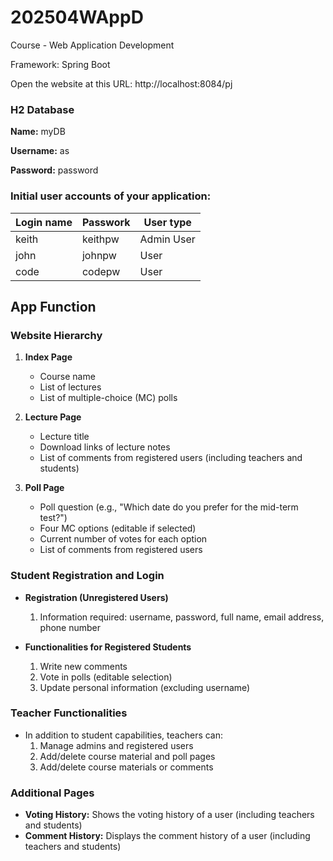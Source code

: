 # 202504WAppD
Course - Web Application Development

Framework:
Spring Boot

Open the website at this URL:
http://localhost:8084/pj

### H2 Database 
**Name:** 
myDB

**Username:** 
as

**Password:** 
password

### Initial user accounts of your application:

| Login name | Passwork | User type |
| ---------- | -------- | --------- |
| keith | keithpw | Admin User |
| john | johnpw | User |
| code | codepw | User |

## App Function

### Website Hierarchy

1. **Index Page**
   - Course name
   - List of lectures
   - List of multiple-choice (MC) polls

2. **Lecture Page**
   - Lecture title
   - Download links of lecture notes
   - List of comments from registered users (including teachers and students)

3. **Poll Page**
   - Poll question (e.g., "Which date do you prefer for the mid-term test?")
   - Four MC options (editable if selected)
   - Current number of votes for each option
   - List of comments from registered users

### Student Registration and Login

- **Registration (Unregistered Users)**
  1. Information required: username, password, full name, email address, phone number

- **Functionalities for Registered Students**
  1. Write new comments
  2. Vote in polls (editable selection)
  3. Update personal information (excluding username)

### Teacher Functionalities

- In addition to student capabilities, teachers can:
  1. Manage admins and registered users
  2. Add/delete course material and poll pages
  3. Add/delete course materials or comments

### Additional Pages

- **Voting History:** Shows the voting history of a user (including teachers and students)
- **Comment History:** Displays the comment history of a user (including teachers and students)


